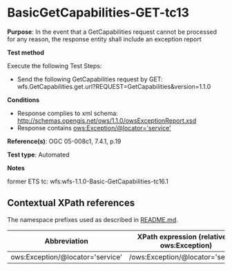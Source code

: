 # BasicGetCapabilities-GET-tc13

**Purpose**:  In the event that a GetCapabilities request cannot be processed for any reason, the response entity shall include an exception report

**Test method**

Execute the following Test Steps:

* Send the following GetCapabilities request by GET: wfs.GetCapabilities.get.url?REQUEST=GetCapabilities&version=1.1.0

**Conditions**

* Response complies to xml schema: http://schemas.opengis.net/ows/1.1.0/owsExceptionReport.xsd
* Response contains [ows:Exception/@locator='service'](#ows:Exception/@locator='service') 

**Reference(s)**: OGC 05-008c1, 7.4.1, p.19

**Test type**: Automated

**Notes**

former ETS tc: wfs:wfs-1.1.0-Basic-GetCapabilities-tc16.1


## Contextual XPath references

The namespace prefixes used as described in [README.md](./README.md#namespaces).

Abbreviation                                   |  XPath expression (relative to ows:Exception)
-----------------------------------------------| -------------------------------------------------------------------------
ows:Exception/@locator='service' <a name="ows:Exception/@locator='service'"></a>   | /ows:Exception/@locator='service'
